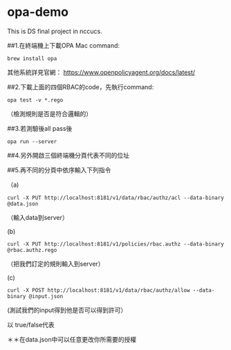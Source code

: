 # opa-demo
This is DS final project in nccucs. 

##1.在終端機上下載OPA
Mac command: 
```
brew install opa
```
其他系統詳見官網： https://www.openpolicyagent.org/docs/latest/


##2.下載上面的四個RBAC的code，先執行command:
```
opa test -v *.rego
```
（檢測規則是否是符合邏輯的）

##3.若測驗後all pass後
```
opa run --server
```

##4.另外開啟三個終端機分頁代表不同的位址

##5.再不同的分頁中依序輸入下列指令

（a)
```
curl -X PUT http://localhost:8181/v1/data/rbac/authz/acl --data-binary @data.json
```
（輸入data到server）

 (b)
```
curl -X PUT http://localhost:8181/v1/policies/rbac.authz --data-binary @rbac.authz.rego
```
（把我們訂定的規則輸入到server）

 (c)
 ```
 curl -X POST http://localhost:8181/v1/data/rbac/authz/allow --data-binary @input.json
```
(測試我們的input得到他是否可以得到許可）

以 true/false代表



＊＊在data.json中可以任意更改你所需要的授權
